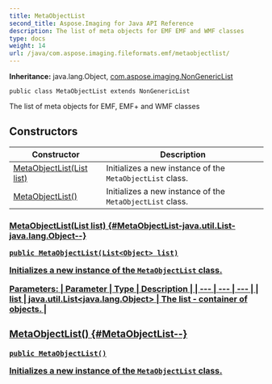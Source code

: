 ```yaml
---
title: MetaObjectList
second_title: Aspose.Imaging for Java API Reference
description: The list of meta objects for EMF EMF and WMF classes
type: docs
weight: 14
url: /java/com.aspose.imaging.fileformats.emf/metaobjectlist/
---
```

**Inheritance:**
java.lang.Object, [com.aspose.imaging.NonGenericList](../../com.aspose.imaging/nongenericlist)
```
public class MetaObjectList extends NonGenericList
```

The list of meta objects for EMF, EMF+ and WMF classes
## Constructors

| Constructor | Description |
| --- | --- |
| [MetaObjectList(List<Object> list)](#MetaObjectList-java.util.List-java.lang.Object--) | Initializes a new instance of the `MetaObjectList` class. |
| [MetaObjectList()](#MetaObjectList--) | Initializes a new instance of the `MetaObjectList` class. |
### MetaObjectList(List<Object> list) {#MetaObjectList-java.util.List-java.lang.Object--}
```
public MetaObjectList(List<Object> list)
```


Initializes a new instance of the `MetaObjectList` class.

**Parameters:**
| Parameter | Type | Description |
| --- | --- | --- |
| list | java.util.List<java.lang.Object> | The list - container of objects. |

### MetaObjectList() {#MetaObjectList--}
```
public MetaObjectList()
```


Initializes a new instance of the `MetaObjectList` class.

